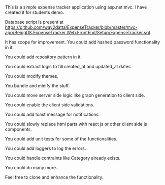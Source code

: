 This is a simple expense tracker application using asp.net mvc.
I have created it for students demo.

Database script is present at https://github.com/way2datta/ExpenseTracker/blob/master/mvc-app/BeingDK.ExpenseTracker.Web.FrontEnd/Setup/ExpenseTracker.sql

It has scope for improvement.
You could add hashed password functionality in it.

You could add repository pattern in it.

You could extract logic to fill created_at and updated_at dates.

You could modify themes.

You bundle and minify the stuff.

You could move server side logic like graph generation to client side.

You could enable the client side validations.

You could add toast message for notifications.

You could slowly replace html parts with react js or other client side js components.

You could add unit tests for some of the functionalities.

You could add loggers to log the errors.

You could handle contraints like Category already exists.

You could do many more...

Feel free to clone and enhance the functionality.
